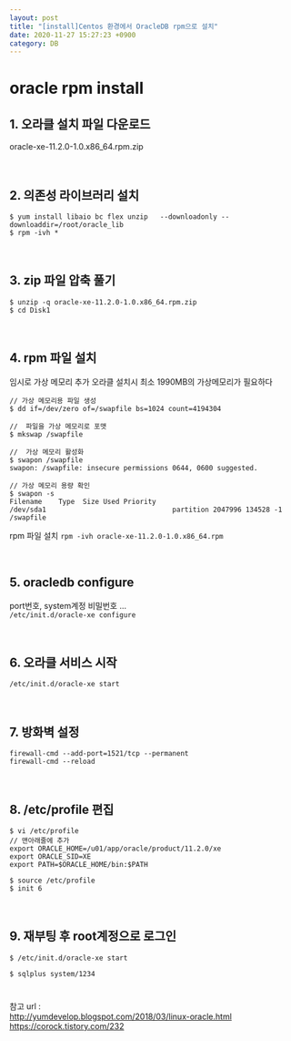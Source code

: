 ```yaml
---
layout: post
title: "[install]Centos 환경에서 OracleDB rpm으로 설치"
date: 2020-11-27 15:27:23 +0900
category: DB
---
```



# oracle rpm install

## 1. 오라클 설치 파일 다운로드     

oracle-xe-11.2.0-1.0.x86_64.rpm.zip           

<br/>
   
## 2. 의존성 라이브러리 설치    
```console
$ yum install libaio bc flex unzip   --downloadonly --downloaddir=/root/oracle_lib
$ rpm -ivh *
```

<br/>

## 3. zip 파일 압축 풀기 
```console
$ unzip -q oracle-xe-11.2.0-1.0.x86_64.rpm.zip
$ cd Disk1
```

<br/>

## 4. rpm 파일 설치

임시로 가상 메모리 추가 
오라클 설치시 최소 1990MB의 가상메모리가 필요하다
```console
// 가상 메모리용 파일 생성
$ dd if=/dev/zero of=/swapfile bs=1024 count=4194304

//  파일을 가상 메모리로 포맷
$ mkswap /swapfile

//  가상 메모리 활성화
$ swapon /swapfile
swapon: /swapfile: insecure permissions 0644, 0600 suggested.

// 가상 메모리 용량 확인
$ swapon -s
Filename    Type  Size Used Priority
/dev/sda1                               partition 2047996 134528 -1
/swapfile    
```

rpm 파일 설치 
`rpm -ivh oracle-xe-11.2.0-1.0.x86_64.rpm`


<br/>

## 5. oracledb configure

port번호, system계정 비밀번호 ...   
`/etc/init.d/oracle-xe configure` 

<br/>

## 6. 오라클 서비스 시작
`/etc/init.d/oracle-xe start`

<br/>

## 7. 방화벽 설정
`firewall-cmd --add-port=1521/tcp --permanent`   
`firewall-cmd --reload`

<br/>

## 8. /etc/profile 편집
```console
$ vi /etc/profile
// 맨아래줄에 추가
export ORACLE_HOME=/u01/app/oracle/product/11.2.0/xe
export ORACLE_SID=XE
export PATH=$ORACLE_HOME/bin:$PATH

$ source /etc/profile
$ init 6 
```

<br/>

## 9. 재부팅 후 root계정으로 로그인
```cosole
$ /etc/init.d/oracle-xe start

$ sqlplus system/1234

```


# 
참고 url :   
http://yumdevelop.blogspot.com/2018/03/linux-oracle.html  
https://corock.tistory.com/232